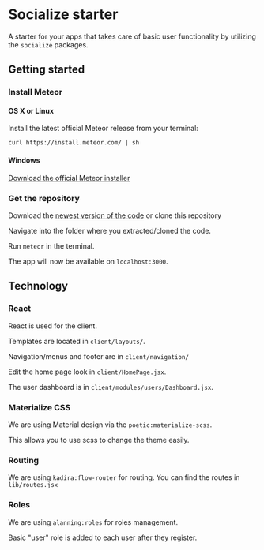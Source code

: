 # Socialize starter

A starter for your apps that takes care of basic user functionality by
utilizing the `socialize` packages.

## Getting started

### Install Meteor

#### OS X or Linux

Install the latest official Meteor release from your terminal:

`curl https://install.meteor.com/ | sh`

#### Windows

[Download the official Meteor installer](https://install.meteor.com/windows)

### Get the repository

Download the [newest version of the code](https://github.com/StorytellerCZ/Socialize-starter/releases)
or clone this repository

Navigate into the folder where you extracted/cloned the code.

Run `meteor` in the terminal.

The app will now be available on `localhost:3000`.

## Technology

### React

React is used for the client.

Templates are located in `client/layouts/`.

Navigation/menus and footer are in `client/navigation/`

Edit the home page look in `client/HomePage.jsx`.

The user dashboard is in `client/modules/users/Dashboard.jsx`.

### Materialize CSS

We are using Material design via the `poetic:materialize-scss`.

This allows you to use scss to change the theme easily.

### Routing

We are using `kadira:flow-router` for routing.
You can find the routes in `lib/routes.jsx`

### Roles

We are using `alanning:roles` for roles management.

Basic "user" role is added to each user after they register.
